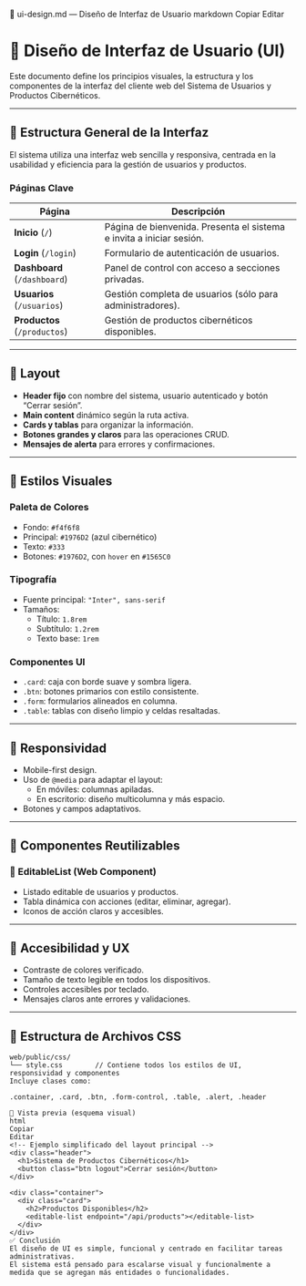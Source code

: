 📄 ui-design.md — Diseño de Interfaz de Usuario
markdown
Copiar
Editar
# 🎨 Diseño de Interfaz de Usuario (UI)

Este documento define los principios visuales, la estructura y los componentes de la interfaz del cliente web del Sistema de Usuarios y Productos Cibernéticos.

---

## 🧱 Estructura General de la Interfaz

El sistema utiliza una interfaz web sencilla y responsiva, centrada en la usabilidad y eficiencia para la gestión de usuarios y productos.

### Páginas Clave

| Página         | Descripción |
|----------------|-------------|
| **Inicio** (`/`)         | Página de bienvenida. Presenta el sistema e invita a iniciar sesión. |
| **Login** (`/login`)     | Formulario de autenticación de usuarios. |
| **Dashboard** (`/dashboard`) | Panel de control con acceso a secciones privadas. |
| **Usuarios** (`/usuarios`)   | Gestión completa de usuarios (sólo para administradores). |
| **Productos** (`/productos`) | Gestión de productos cibernéticos disponibles. |

---

## 📐 Layout

- **Header fijo** con nombre del sistema, usuario autenticado y botón “Cerrar sesión”.
- **Main content** dinámico según la ruta activa.
- **Cards y tablas** para organizar la información.
- **Botones grandes y claros** para las operaciones CRUD.
- **Mensajes de alerta** para errores y confirmaciones.

---

## 🎨 Estilos Visuales

### Paleta de Colores
- Fondo: `#f4f6f8`
- Principal: `#1976D2` (azul cibernético)
- Texto: `#333`
- Botones: `#1976D2`, con `hover` en `#1565C0`

### Tipografía
- Fuente principal: `"Inter", sans-serif`
- Tamaños:
  - Título: `1.8rem`
  - Subtítulo: `1.2rem`
  - Texto base: `1rem`

### Componentes UI
- `.card`: caja con borde suave y sombra ligera.
- `.btn`: botones primarios con estilo consistente.
- `.form`: formularios alineados en columna.
- `.table`: tablas con diseño limpio y celdas resaltadas.

---

## 📱 Responsividad

- Mobile-first design.
- Uso de `@media` para adaptar el layout:
  - En móviles: columnas apiladas.
  - En escritorio: diseño multicolumna y más espacio.
- Botones y campos adaptativos.

---

## 🧩 Componentes Reutilizables

### 🔧 EditableList (Web Component)
- Listado editable de usuarios y productos.
- Tabla dinámica con acciones (editar, eliminar, agregar).
- Iconos de acción claros y accesibles.

---

## 🧠 Accesibilidad y UX

- Contraste de colores verificado.
- Tamaño de texto legible en todos los dispositivos.
- Controles accesibles por teclado.
- Mensajes claros ante errores y validaciones.

---

## 📁 Estructura de Archivos CSS

```plaintext
web/public/css/
└── style.css        // Contiene todos los estilos de UI, responsividad y componentes
Incluye clases como:

.container, .card, .btn, .form-control, .table, .alert, .header

📌 Vista previa (esquema visual)
html
Copiar
Editar
<!-- Ejemplo simplificado del layout principal -->
<div class="header">
  <h1>Sistema de Productos Cibernéticos</h1>
  <button class="btn logout">Cerrar sesión</button>
</div>

<div class="container">
  <div class="card">
    <h2>Productos Disponibles</h2>
    <editable-list endpoint="/api/products"></editable-list>
  </div>
</div>
✅ Conclusión
El diseño de UI es simple, funcional y centrado en facilitar tareas administrativas.
El sistema está pensado para escalarse visual y funcionalmente a medida que se agregan más entidades o funcionalidades.

